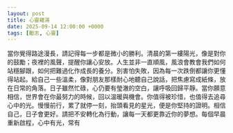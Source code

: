 ```yaml
---
layout: post
title: 心靈雞湯
date: 2025-09-14 12:00:00 +0000
tags: [勵志, 心靈]
---
```


當你覺得路途漫長，請記得每一步都是微小的勝利。清晨的第一縷陽光，像是對你的鼓勵；夜裡的風聲，提醒你讓心安放。人生並非一直順風，風浪會教會我們如何站穩腳跟，如何把難過化作成長的養分。別害怕失敗，因為每一次跌倒都讓你更懂得站起。給自己一些溫柔，像對朋友那樣耐心地聽自己說話，把焦慮寫成紙條，放在日常的角落。日子雖然忙碌，心仍要有瑩澈的空白，讓呼吸回歸平靜。當你願意相信，世界會在你最努力的時候，回以溫暖與機會。你值得被珍惜，也值得去追尋心中的光。慢慢前行，累了就停一刻，抬頭看見的星光，便是你堅持的證明。相信自己，日子會更好。請把不安轉化為行動，讓每一天都更靠近你的夢想。每個早晨重新啟程，心中有光，常有